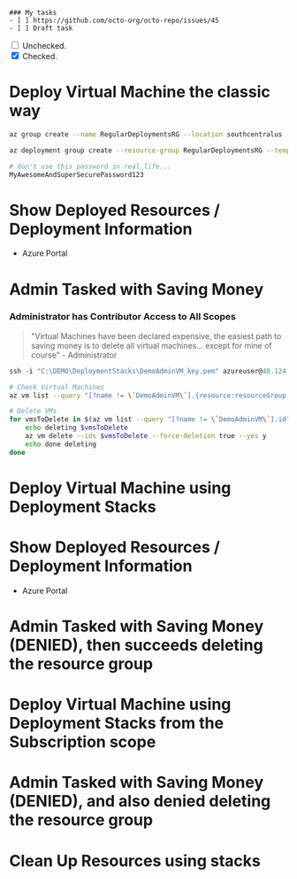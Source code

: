 ```[tasklist]
### My tasks
- [ ] https://github.com/octo-org/octo-repo/issues/45
- [ ] Draft task
```

<div>
  <input type="checkbox" name="uchk">
  <label for="uchk">Unchecked.</label>
</div>
<div>
  <input type="checkbox" name="chk" checked>
  <label for="chk">Checked.</label>
</div>

# Deploy Virtual Machine the classic way
```bash
az group create --name RegularDeploymentsRG --location southcentralus --output none
```
```bash
az deployment group create --resource-group RegularDeploymentsRG --template-file C:/DEMO/DeploymentStacks/main.bicep --parameters "{ \"adminUsername\": { \"value\": \"azureuser\" },\"vmName\": { \"value\": \"ProdRegDep\" }  }" --output none
```

```bash
# don't use this password in real life...
MyAwesomeAndSuperSecurePassword123
```

# Show Deployed Resources / Deployment Information
 - Azure Portal

# Admin Tasked with Saving Money
### Administrator has Contributor Access to All Scopes

> "Virtual Machines have been declared expensive, the easiest path to saving money is to delete all virtual machines... except for mine of course" - Administrator

```powershell
ssh -i "C:\DEMO\DeploymentStacks\DemoAdminVM_key.pem" azureuser@40.124.173.157
```

```bash
# Check Virtual Machines
az vm list --query "[?name != \`DemoAdminVM\`].{resource:resourceGroup, name:name, ids:id}" --output table

# Delete VMs
for vmsToDelete in $(az vm list --query "[?name != \`DemoAdminVM\`].id" -o tsv); do
    echo deleting $vmsToDelete
    az vm delete --ids $vmsToDelete --force-deletion true --yes y
    echo done deleting
done
```

# Deploy Virtual Machine using Deployment Stacks

# Show Deployed Resources / Deployment Information
 - Azure Portal

# Admin Tasked with Saving Money (DENIED), then succeeds deleting the resource group

# Deploy Virtual Machine using Deployment Stacks from the Subscription scope

# Admin Tasked with Saving Money (DENIED), and also denied deleting the resource group

# Clean Up Resources using stacks
